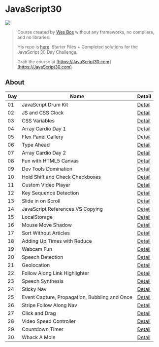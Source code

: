# JavaScript30

![](https://javascript30.com/images/JS3-social-share.png)

> Course created by [Wes Bos](https://github.com/wesbos) without any frameworks, no compilers, and no libraries. 
>
> His repo is [here](https://github.com/wesbos/JavaScript30). Starter Files + Completed solutions for the JavaScript 30 Day Challenge.
>
> Grab the course at [https://JavaScript30.com](https://JavaScript30.com)

## About

| Day | Name | Detail |
| --- | ---- | ------ |
| 01 | JavaScript Drum Kit | [Detail](https://github.com/erhanersoz/JavaScript30/tree/master/01%20-%20JavaScript%20Drum%20Kit) |
| 02 | JS and CSS Clock | [Detail](https://github.com/erhanersoz/JavaScript30/tree/master/02%20-%20JS%20and%20CSS%20Clock) |
| 03 | CSS Variables | [Detail](https://github.com/erhanersoz/JavaScript30/tree/master/03%20-%20CSS%20Variables) |
| 04 | Array Cardio Day 1 | [Detail](https://github.com/erhanersoz/JavaScript30/tree/master/04%20-%20Array%20Cardio%20Day%201) |
| 05 | Flex Panel Gallery | [Detail](https://github.com/erhanersoz/JavaScript30/tree/master/05%20-%20Flex%20Panel%20Gallery) |
| 06 | Type Ahead | [Detail](https://github.com/erhanersoz/JavaScript30/tree/master/06%20-%20Type%20Ahead) |
| 07 | Array Cardio Day 2 | [Detail](https://github.com/erhanersoz/JavaScript30/tree/master/07%20-%20Array%20Cardio%20Day%202) |
| 08 | Fun with HTML5 Canvas | [Detail](https://github.com/erhanersoz/JavaScript30/tree/master/08%20-%20Fun%20with%20HTML5%20Canvas) |
| 09 | Dev Tools Domination | [Detail](https://github.com/erhanersoz/JavaScript30/tree/master/09%20-%20Dev%20Tools%20Domination) |
| 10 | Hold Shift and Check Checkboxes | [Detail](https://github.com/erhanersoz/JavaScript30/tree/master/10%20-%20Hold%20Shift%20and%20Check%20Checkboxes) |
| 11 | Custom Video Player | [Detail](https://github.com/erhanersoz/JavaScript30/tree/master/11%20-%20Custom%20Video%20Player) |
| 12 | Key Sequence Detection | [Detail](https://github.com/erhanersoz/JavaScript30/tree/master/12%20-%20Key%20Sequence%20Detection) |
| 13 | Slide in on Scroll | [Detail](https://github.com/erhanersoz/JavaScript30/tree/master/13%20-%20Slide%20in%20on%20Scroll) |
| 14 | JavaScript References VS Copying | [Detail](https://github.com/erhanersoz/JavaScript30/tree/master/14%20-%20JavaScript%20References%20VS%20Copying) |
| 15 | LocalStorage | [Detail](https://github.com/erhanersoz/JavaScript30/tree/master/15%20-%20LocalStorage) |
| 16 | Mouse Move Shadow | [Detail](https://github.com/erhanersoz/JavaScript30/tree/master/16%20-%20Mouse%20Move%20Shadow) |
| 17 | Sort Without Articles | [Detail](https://github.com/erhanersoz/JavaScript30/tree/master/17%20-%20Sort%20Without%20Articles) |
| 18 | Adding Up Times with Reduce | [Detail](https://github.com/erhanersoz/JavaScript30/tree/master/18%20-%20Adding%20Up%20Times%20with%20Reduce) |
| 19 | Webcam Fun | [Detail](https://github.com/erhanersoz/JavaScript30/tree/master/19%20-%20Webcam%20Fun) |
| 20 | Speech Detection | [Detail](https://github.com/erhanersoz/JavaScript30/tree/master/20%20-%20Speech%20Detection) |
| 21 | Geolocation | [Detail](https://github.com/erhanersoz/JavaScript30/tree/master/21%20-%20Geolocation) |
| 22 | Follow Along Link Highlighter | [Detail](https://github.com/erhanersoz/JavaScript30/tree/master/22%20-%20Follow%20Along%20Link%20Highlighter) |
| 23 | Speech Synthesis | [Detail](https://github.com/erhanersoz/JavaScript30/tree/master/23%20-%20Speech%20Synthesis) |
| 24 | Sticky Nav | [Detail](https://github.com/erhanersoz/JavaScript30/tree/master/24%20-%20Sticky%20Nav) |
| 25 | Event Capture, Propagation, Bubbling and Once | [Detail](https://github.com/erhanersoz/JavaScript30/tree/master/25%20-%20Event%20Capture%2C%20Propagation%2C%20Bubbling%20and%20Once) | 
| 26 | Stripe Follow Along Nav | [Detail](https://github.com/erhanersoz/JavaScript30/tree/master/26%20-%20Stripe%20Follow%20Along%20Nav) |
| 27 | Click and Drag | [Detail](https://github.com/erhanersoz/JavaScript30/tree/master/27%20-%20Click%20and%20Drag) |
| 28 | Video Speed Controller | [Detail](https://github.com/erhanersoz/JavaScript30/tree/master/28%20-%20Video%20Speed%20Controller) |
| 29 | Countdown Timer | [Detail](https://github.com/erhanersoz/JavaScript30/tree/master/29%20-%20Countdown%20Timer) |
| 30 | Whack A Mole  | [Detail](https://github.com/erhanersoz/JavaScript30/tree/master/30%20-%20Whack%20A%20Mole) |
